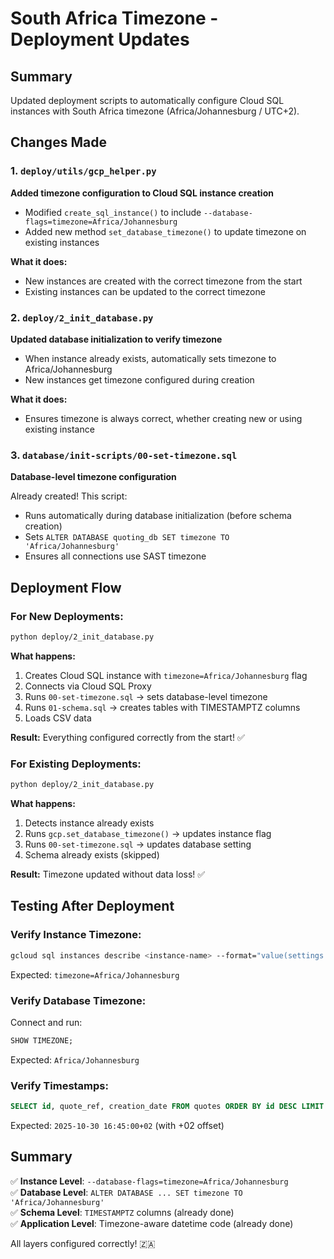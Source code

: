 # South Africa Timezone - Deployment Updates

## Summary
Updated deployment scripts to automatically configure Cloud SQL instances with South Africa timezone (Africa/Johannesburg / UTC+2).

## Changes Made

### 1. `deploy/utils/gcp_helper.py`
**Added timezone configuration to Cloud SQL instance creation**

- Modified `create_sql_instance()` to include `--database-flags=timezone=Africa/Johannesburg`
- Added new method `set_database_timezone()` to update timezone on existing instances

**What it does:**
- New instances are created with the correct timezone from the start
- Existing instances can be updated to the correct timezone

### 2. `deploy/2_init_database.py`
**Updated database initialization to verify timezone**

- When instance already exists, automatically sets timezone to Africa/Johannesburg
- New instances get timezone configured during creation

**What it does:**
- Ensures timezone is always correct, whether creating new or using existing instance

### 3. `database/init-scripts/00-set-timezone.sql`
**Database-level timezone configuration**

Already created! This script:
- Runs automatically during database initialization (before schema creation)
- Sets `ALTER DATABASE quoting_db SET timezone TO 'Africa/Johannesburg'`
- Ensures all connections use SAST timezone

## Deployment Flow

### For New Deployments:
```bash
python deploy/2_init_database.py
```

**What happens:**
1. Creates Cloud SQL instance with `timezone=Africa/Johannesburg` flag
2. Connects via Cloud SQL Proxy
3. Runs `00-set-timezone.sql` → sets database-level timezone
4. Runs `01-schema.sql` → creates tables with TIMESTAMPTZ columns
5. Loads CSV data

**Result:** Everything configured correctly from the start! ✅

### For Existing Deployments:
```bash
python deploy/2_init_database.py
```

**What happens:**
1. Detects instance already exists
2. Runs `gcp.set_database_timezone()` → updates instance flag
3. Runs `00-set-timezone.sql` → updates database setting
4. Schema already exists (skipped)

**Result:** Timezone updated without data loss! ✅

## Testing After Deployment

### Verify Instance Timezone:
```bash
gcloud sql instances describe <instance-name> --format="value(settings.databaseFlags)"
```
Expected: `timezone=Africa/Johannesburg`

### Verify Database Timezone:
Connect and run:
```sql
SHOW TIMEZONE;
```
Expected: `Africa/Johannesburg`

### Verify Timestamps:
```sql
SELECT id, quote_ref, creation_date FROM quotes ORDER BY id DESC LIMIT 3;
```
Expected: `2025-10-30 16:45:00+02` (with +02 offset)

## Summary

✅ **Instance Level**: `--database-flags=timezone=Africa/Johannesburg`  
✅ **Database Level**: `ALTER DATABASE ... SET timezone TO 'Africa/Johannesburg'`  
✅ **Schema Level**: `TIMESTAMPTZ` columns (already done)  
✅ **Application Level**: Timezone-aware datetime code (already done)

All layers configured correctly! 🇿🇦
